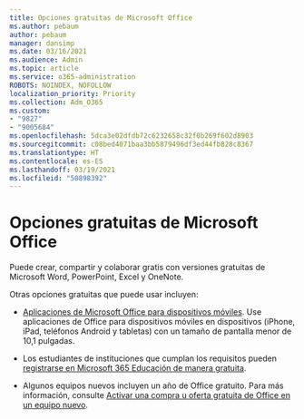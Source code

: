 ```yaml
---
title: Opciones gratuitas de Microsoft Office
ms.author: pebaum
author: pebaum
manager: dansimp
ms.date: 03/16/2021
ms.audience: Admin
ms.topic: article
ms.service: o365-administration
ROBOTS: NOINDEX, NOFOLLOW
localization_priority: Priority
ms.collection: Adm_O365
ms.custom:
- "9827"
- "9005684"
ms.openlocfilehash: 5dca3e02dfdb72c6232658c32f0b269f602d8903
ms.sourcegitcommit: c08bed4071baa3bb5879496df3ed44fb828c8367
ms.translationtype: HT
ms.contentlocale: es-ES
ms.lasthandoff: 03/19/2021
ms.locfileid: "50898392"
---
```

# <a name="free-microsoft-office-options"></a>Opciones gratuitas de Microsoft Office

Puede crear, compartir y colaborar gratis con versiones gratuitas de Microsoft Word, PowerPoint, Excel y OneNote.

Otras opciones gratuitas que puede usar incluyen:

- [Aplicaciones de Microsoft Office para dispositivos móviles](https://products.office.com/mobile/office?wt.mc_id=Cons_Office_Chatbot). Use aplicaciones de Office para dispositivos móviles en dispositivos (iPhone, iPad, teléfonos Android y tabletas) con un tamaño de pantalla menor de 10,1 pulgadas.

- Los estudiantes de instituciones que cumplan los requisitos pueden [registrarse en Microsoft 365 Educación de manera gratuita](https://www.microsoft.com/education/products/office?wt.mc_id=Cons_Office_Chatbot).

- Algunos equipos nuevos incluyen un año de Office gratuito. Para más información, consulte [Activar una compra u oferta gratuita de Office en un equipo nuevo](https://support.office.com/article/89881633-0b26-4ca8-816b-93f347bd92c0?wt.mc_id=Cons_Office_Chatbot).
